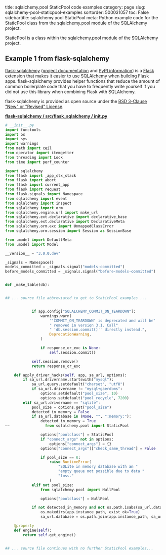 title: sqlalchemy.pool StaticPool code examples
category: page
slug: sqlalchemy-pool-staticpool-examples
sortorder: 500031057
toc: False
sidebartitle: sqlalchemy.pool StaticPool
meta: Python example code for the StaticPool class from the sqlalchemy.pool module of the SQLAlchemy project.


StaticPool is a class within the sqlalchemy.pool module of the SQLAlchemy project.


## Example 1 from flask-sqlalchemy
[flask-sqlalchemy](https://github.com/pallets/flask-sqlalchemy)
([project documentation](https://flask-sqlalchemy.palletsprojects.com/en/2.x/)
and
[PyPI information](https://pypi.org/project/Flask-SQLAlchemy/)) is a
[Flask](/flask.html) extension that makes it easier to use
[SQLAlchemy](/sqlalchemy.html) when building Flask apps. flask-sqlalchemy
provides helper functions that reduce the amount of common boilerplate
code that you have to frequently write yourself if you did not use this
library when combining Flask with SQLAlchemy.

flask-sqlalchemy is provided as open source under the
[BSD 3-Clause "New" or "Revised" License](https://github.com/pallets/flask-sqlalchemy/blob/master/LICENSE.rst).

[**flask-sqlalchemy / src/flask_sqlalchemy / __init__.py**](https://github.com/pallets/flask-sqlalchemy/blob/master/src/flask_sqlalchemy/./__init__.py)

```python
# __init__.py
import functools
import os
import sys
import warnings
from math import ceil
from operator import itemgetter
from threading import Lock
from time import perf_counter

import sqlalchemy
from flask import _app_ctx_stack
from flask import abort
from flask import current_app
from flask import request
from flask.signals import Namespace
from sqlalchemy import event
from sqlalchemy import inspect
from sqlalchemy import orm
from sqlalchemy.engine.url import make_url
from sqlalchemy.ext.declarative import declarative_base
from sqlalchemy.ext.declarative import DeclarativeMeta
from sqlalchemy.orm.exc import UnmappedClassError
from sqlalchemy.orm.session import Session as SessionBase

from .model import DefaultMeta
from .model import Model

__version__ = "3.0.0.dev"

_signals = Namespace()
models_committed = _signals.signal("models-committed")
before_models_committed = _signals.signal("before-models-committed")


def _make_table(db):


## ... source file abbreviated to get to StaticPool examples ...


            if app.config["SQLALCHEMY_COMMIT_ON_TEARDOWN"]:
                warnings.warn(
                    "'COMMIT_ON_TEARDOWN' is deprecated and will be"
                    " removed in version 3.1. Call"
                    " 'db.session.commit()'` directly instead.",
                    DeprecationWarning,
                )

                if response_or_exc is None:
                    self.session.commit()

            self.session.remove()
            return response_or_exc

    def apply_driver_hacks(self, app, sa_url, options):
        if sa_url.drivername.startswith("mysql"):
            sa_url.query.setdefault("charset", "utf8")
            if sa_url.drivername != "mysql+gaerdbms":
                options.setdefault("pool_size", 10)
                options.setdefault("pool_recycle", 7200)
        elif sa_url.drivername == "sqlite":
            pool_size = options.get("pool_size")
            detected_in_memory = False
            if sa_url.database in (None, "", ":memory:"):
                detected_in_memory = True
~~                from sqlalchemy.pool import StaticPool

                options["poolclass"] = StaticPool
                if "connect_args" not in options:
                    options["connect_args"] = {}
                options["connect_args"]["check_same_thread"] = False

                if pool_size == 0:
                    raise RuntimeError(
                        "SQLite in memory database with an "
                        "empty queue not possible due to data "
                        "loss."
                    )
            elif not pool_size:
                from sqlalchemy.pool import NullPool

                options["poolclass"] = NullPool

            if not detected_in_memory and not os.path.isabs(sa_url.database):
                os.makedirs(app.instance_path, exist_ok=True)
                sa_url.database = os.path.join(app.instance_path, sa_url.database)

    @property
    def engine(self):
        return self.get_engine()


## ... source file continues with no further StaticPool examples...

```

